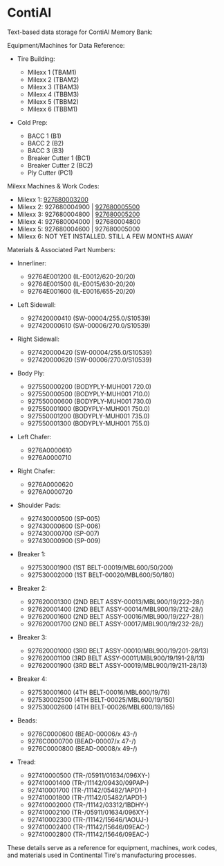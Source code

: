 # ContiAI
Text-based data storage for ContiAI Memory Bank:

Equipment/Machines for Data Reference:
- Tire Building:
   - Milexx 1 (TBAM1)
   - Milexx 2 (TBAM2)
   - Milexx 3 (TBAM3)
   - Milexx 4 (TBBM3)
   - Milexx 5 (TBBM2)
   - Milexx 6 (TBBM1)

- Cold Prep:
   - BACC 1 (B1)
   - BACC 2 (B2)
   - BACC 3 (B3)
   - Breaker Cutter 1 (BC1)
   - Breaker Cutter 2 (BC2)
   - Ply Cutter (PC1)

Milexx Machines & Work Codes:
- Milexx 1: [927680003200](https://github.com/wtyler2505/ContiAI/blob/06d210465532d8f63a02b4a54137cc71d5577df9/Tire%20Specifications/927680003200%20(3200).md)
- Milexx 2: 927680004900 | [927680005500](https://github.com/wtyler2505/ContiAI/blob/1f5bc17d949222b17920e7041af8807edf40d541/Tire%20Specifications/927680005500%20(5500).md)
- Milexx 3: 927680004800 | [927680005200](https://github.com/wtyler2505/ContiAI/blob/1f5bc17d949222b17920e7041af8807edf40d541/Tire%20Specifications/927680005200%20(5200).md)
- Milexx 4: 927680004000 | 927680004800
- Milexx 5: 927680004600 | 927680005000
- Milexx 6: NOT YET INSTALLED. STILL A FEW MONTHS AWAY

Materials & Associated Part Numbers:
- Innerliner:
   - 92764E001200 (IL-E0012/620-20/20)
   - 92764E001500 (IL-E0015/630-20/20)
   - 92764E001600 (IL-E0016/655-20/20)

- Left Sidewall:
   - 927420000410 (SW-00004/255.0/S10539)
   - 927420000610 (SW-00006/270.0/S10539)

- Right Sidewall:
   - 927420000420 (SW-00004/255.0/S10539)
   - 927420000620 (SW-00006/270.0/S10539)

- Body Ply:
   - 927550000200 (BODYPLY-MUH001 720.0)
   - 927550000500 (BODYPLY-MUH001 710.0)
   - 927550000600 (BODYPLY-MUH001 730.0)
   - 927550001000 (BODYPLY-MUH001 750.0)
   - 927550001200 (BODYPLY-MUH001 735.0)
   - 927550001300 (BODYPLY-MUH001 755.0)

- Left Chafer:
   - 9276A0000610
   - 9276A0000710

- Right Chafer:
   - 9276A0000620
   - 9276A0000720

- Shoulder Pads:
   - 927430000500 (SP-005)
   - 927430000600 (SP-006)
   - 927430000700 (SP-007)
   - 927430000900 (SP-009)

- Breaker 1:
   - 927530001900 (1ST BELT-00019/MBL600/50/200)
   - 927530002000 (1ST BELT-00020/MBL600/50/180)

- Breaker 2:
   - 927620001300 (2ND BELT ASSY-00013/MBL900/19/222-28/)
   - 927620001400 (2ND BELT ASSY-00014/MBL900/19/212-28/)
   - 927620001600 (2ND BELT ASSY-00016/MBL900/19/227-28/)
   - 927620001700 (2ND BELT ASSY-00017/MBL900/19/232-28/)

- Breaker 3:
   - 927620001000 (3RD BELT ASSY-00010/MBL900/19/201-28/13)
   - 927620001100 (3RD BELT ASSY-00011/MBL900/19/191-28/13)
   - 927620001900 (3RD BELT ASSY-00019/MBL900/19/211-28/13)

- Breaker 4:
   - 927530001600 (4TH BELT-00016/MBL600/19/76)
   - 927530002500 (4TH BELT-00025/MBL600/19/150)
   - 927530002600 (4TH BELT-00026/MBL600/19/165)

- Beads:
   - 9276C0000600 (BEAD-00006/x 43-/)
   - 9276C0000700 (BEAD-00007/x 47-/)
   - 9276C0000800 (BEAD-00008/x 49-/)

- Tread:
   - 927410000500 (TR-/05911/01634/096XY-)
   - 927410001400 (TR-/11142/09430/09PAP-)
   - 927410001700 (TR-/11142/05482/1APD1-)
   - 927410001800 (TR-/11142/05482/1APD1-)
   - 927410002000 (TR-/11142/03312/1BDHY-)
   - 927410002100 (TR-/05911/01634/096XY-)
   - 927410002300 (TR-/11142/15646/1AOUJ-)
   - 927410002400 (TR-/11142/15646/09EAC-)
   - 927410002800 (TR-/11142/15646/09EAC-)

These details serve as a reference for equipment, machines, work codes, and materials used in Continental Tire's manufacturing processes.
